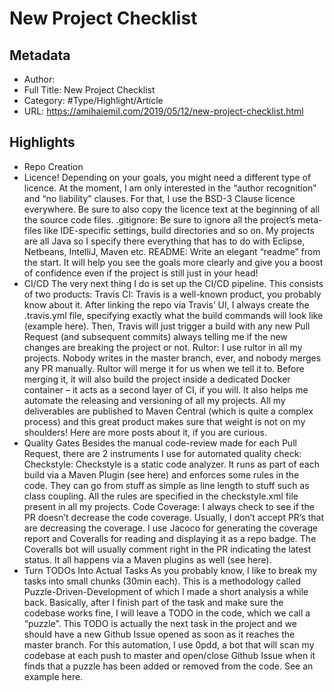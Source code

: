 # New Project Checklist

## Metadata

* Author: 
* Full Title: New Project Checklist
* Category: #Type/Highlight/Article
* URL: https://amihaiemil.com/2019/05/12/new-project-checklist.html

## Highlights

* Repo Creation
* Licence! Depending on your goals, you might need a different type of licence. At the moment, I am only interested in the “author recognition” and “no liability” clauses. For that, I use the BSD-3 Clause licence everywhere. Be sure to also copy the licence text at the beginning of all the source code files.
  .gitignore: Be sure to ignore all the project’s meta-files like IDE-specific settings, build directories and so on. My projects are all Java so I specify there everything that has to do with Eclipse, Netbeans, IntelliJ, Maven etc.
  README: Write an elegant “readme” from the start. It will help you see the goals more clearly and give you a boost of confidence even if the project is still just in your head!
* CI/CD
  The very next thing I do is set up the CI/CD pipeline. This consists of two products:
  Travis CI: Travis is a well-known product, you probably know about it. After linking the repo via Travis’ UI, I always create the .travis.yml file, specifying exactly what the build commands will look like (example here). Then, Travis will just trigger a build with any new Pull Request (and subsequent commits) always telling me if the new changes are breaking the project or not.
  Rultor: I use rultor in all my projects. Nobody writes in the master branch, ever, and nobody merges any PR manually. Rultor will merge it for us when we tell it to. Before merging it, it will also build the project inside a dedicated Docker container – it acts as a second layer of CI, if you will.
  It also helps me automate the releasing and versioning of all my projects. All my deliverables are published to Maven Central (which is quite a complex process) and this great product makes sure that weight is not on my shoulders! Here are more posts about it, if you are curious.
* Quality Gates
  Besides the manual code-review made for each Pull Request, there are 2 instruments I use for automated quality check:
  Checkstyle: Checkstyle is a static code analyzer. It runs as part of each build via a Maven Plugin (see here) and enforces some rules in the code. They can go from stuff as simple as line length to stuff such as class coupling. All the rules are specified in the checkstyle.xml file present in all my projects.
  Code Coverage: I always check to see if the PR doesn’t decrease the code coverage. Usually, I don’t accept PR’s that are decreasing the coverage. I use Jacoco for generating the coverage report and Coveralls for reading and displaying it as a repo badge. The Coveralls bot will usually comment right in the PR indicating the latest status. It all happens via a Maven plugins as well (see here).
* Turn TODOs Into Actual Tasks
  As you probably know, I like to break my tasks into small chunks (30min each). This is a methodology called Puzzle-Driven-Development of which I made a short analysis a while back. Basically, after I finish part of the task and make sure the codebase works fine, I will leave a TODO in the code, which we call a “puzzle”. This TODO is actually the next task in the project and we should have a new Github Issue opened as soon as it reaches the master branch.
  For this automation, I use 0pdd, a bot that will scan my codebase at each push to master and open/close Github Issue when it finds that a puzzle has been added or removed from the code. See an example here.
